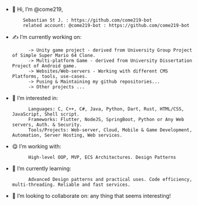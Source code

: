 - 👋 Hi, I’m @come219, 

          Sebastian St J. : https://github.com/come219-bot
          related account: @come219-bot : https://github.com/come219-bot

- ✍️ I’m currently working on: 

            -> Unity game project - derived from University Group Project of Simple Super Mario 64 Clone.
            -> Multi-platform Game - derived from University Dissertation Project of Android game.
            -> Websites/Web-servers - Working with different CMS Platforms, tools, use-cases.
            -> Pusing & Maintaining my github repositories...
            -> Other projects ...

- 👀 I’m interested in: 
            
            Languages: C, C++, C#, Java, Python, Dart, Rust, HTML/CSS, JavaScript, Shell script.
            Frameworks: Flutter, NodeJS, SpringBoot, Python or Any Web servers, Auth. & Security.
            Tools/Projects: Web-server, Cloud, Mobile & Game Development, Automation, Server Hosting, Web services.
            
            
- 😋 I’m working with: 
            
            High-level OOP, MVP, ECS Architectures. Design Patterns
                        
- 🌱 I’m currently learning: 
            
            Advanced Design patterns and practical uses. Code efficiency, multi-threading. Reliable and fast services.
            
- 💞️ I’m looking to collaborate on: any thing that seems interesting!

<!---
come219/come219 is a ✨ special ✨ repository because its `README.md` (this file) appears on your GitHub profile.
You can click the Preview link to take a look at your changes.

repo showcase ...

git hub change to private profile .. github private profile and anonymous profile...
--->
